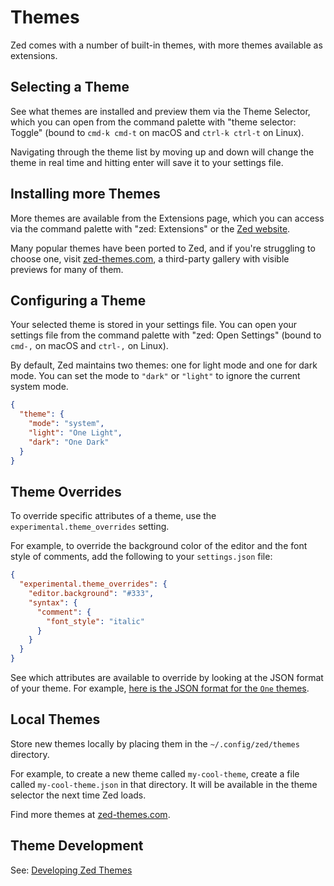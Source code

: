 # Themes

Zed comes with a number of built-in themes, with more themes available as extensions.

## Selecting a Theme

See what themes are installed and preview them via the Theme Selector, which you can open from the command palette with "theme selector: Toggle" (bound to `cmd-k cmd-t` on macOS and `ctrl-k ctrl-t` on Linux).

Navigating through the theme list by moving up and down will change the theme in real time and hitting enter will save it to your settings file.

## Installing more Themes

More themes are available from the Extensions page, which you can access via the command palette with "zed: Extensions" or the [Zed website](https://zed.dev/extensions).

Many popular themes have been ported to Zed, and if you're struggling to choose one, visit [zed-themes.com](https://zed-themes.com), a third-party gallery with visible previews for many of them.

## Configuring a Theme

Your selected theme is stored in your settings file. You can open your settings file from the command palette with "zed: Open Settings" (bound to `cmd-,` on macOS and `ctrl-,` on Linux).

By default, Zed maintains two themes: one for light mode and one for dark mode. You can set the mode to `"dark"` or `"light"` to ignore the current system mode.

```json
{
  "theme": {
    "mode": "system",
    "light": "One Light",
    "dark": "One Dark"
  }
}
```

## Theme Overrides

To override specific attributes of a theme, use the `experimental.theme_overrides` setting.

For example, to override the background color of the editor and the font style of comments, add the following to your `settings.json` file:

```json
{
  "experimental.theme_overrides": {
    "editor.background": "#333",
    "syntax": {
      "comment": {
        "font_style": "italic"
      }
    }
  }
}
```

See which attributes are available to override by looking at the JSON format of your theme. For example, [here is the JSON format for the `One` themes](https://github.com/zed-industries/zed/blob/main/assets/themes/one/one.json).

## Local Themes

Store new themes locally by placing them in the `~/.config/zed/themes` directory.

For example, to create a new theme called `my-cool-theme`, create a file called `my-cool-theme.json` in that directory. It will be available in the theme selector the next time Zed loads.

Find more themes at [zed-themes.com](https://zed-themes.com).

## Theme Development

See: [Developing Zed Themes](./extensions/themes.md)
